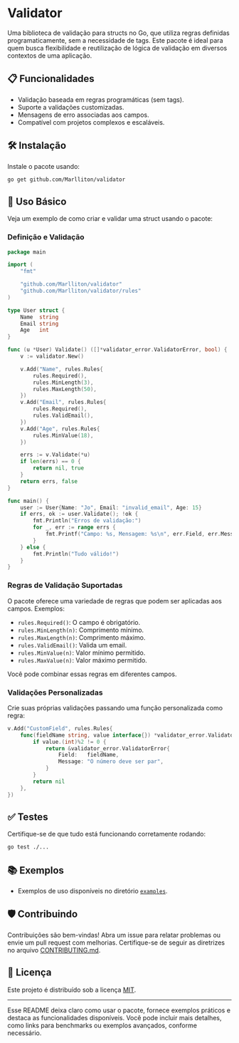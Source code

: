 # Validator

Uma biblioteca de validação para structs no Go, que utiliza regras definidas programaticamente, sem a necessidade de tags. Este pacote é ideal para quem busca flexibilidade e reutilização de lógica de validação em diversos contextos de uma aplicação.

## 📋 Funcionalidades

- Validação baseada em regras programáticas (sem tags).
- Suporte a validações customizadas.
- Mensagens de erro associadas aos campos.
- Compatível com projetos complexos e escaláveis.

## 🛠️ Instalação

Instale o pacote usando:

```bash
go get github.com/Marlliton/validator
```

## 🚀 Uso Básico

Veja um exemplo de como criar e validar uma struct usando o pacote:

### Definição e Validação

```go
package main

import (
	"fmt"

	"github.com/Marlliton/validator"
	"github.com/Marlliton/validator/rules"
)

type User struct {
	Name  string
	Email string
	Age   int
}

func (u *User) Validate() ([]*validator_error.ValidatorError, bool) {
	v := validator.New()

	v.Add("Name", rules.Rules{
		rules.Required(),
		rules.MinLength(3),
		rules.MaxLength(50),
	})
	v.Add("Email", rules.Rules{
		rules.Required(),
		rules.ValidEmail(),
	})
	v.Add("Age", rules.Rules{
		rules.MinValue(18),
	})

	errs := v.Validate(*u)
	if len(errs) == 0 {
		return nil, true
	}
	return errs, false
}

func main() {
	user := User{Name: "Jo", Email: "invalid_email", Age: 15}
	if errs, ok := user.Validate(); !ok {
		fmt.Println("Erros de validação:")
		for _, err := range errs {
			fmt.Printf("Campo: %s, Mensagem: %s\n", err.Field, err.Message)
		}
	} else {
		fmt.Println("Tudo válido!")
	}
}
```

### Regras de Validação Suportadas

O pacote oferece uma variedade de regras que podem ser aplicadas aos campos. Exemplos:

- `rules.Required()`: O campo é obrigatório.
- `rules.MinLength(n)`: Comprimento mínimo.
- `rules.MaxLength(n)`: Comprimento máximo.
- `rules.ValidEmail()`: Valida um email.
- `rules.MinValue(n)`: Valor mínimo permitido.
- `rules.MaxValue(n)`: Valor máximo permitido.

Você pode combinar essas regras em diferentes campos.

### Validações Personalizadas

Crie suas próprias validações passando uma função personalizada como regra:

```go
v.Add("CustomField", rules.Rules{
	func(fieldName string, value interface{}) *validator_error.ValidatorError {
		if value.(int)%2 != 0 {
			return &validator_error.ValidatorError{
				Field:   fieldName,
				Message: "O número deve ser par",
			}
		}
		return nil
	},
})
```

## ✅ Testes

Certifique-se de que tudo está funcionando corretamente rodando:

```bash
go test ./...
```

## 📚 Exemplos

- Exemplos de uso disponíveis no diretório [`examples`](./examples).

## 🛡️ Contribuindo

Contribuições são bem-vindas! Abra um issue para relatar problemas ou envie um pull request com melhorias. Certifique-se de seguir as diretrizes no arquivo [CONTRIBUTING.md](./CONTRIBUTING.md).

## 📄 Licença

Este projeto é distribuído sob a licença [MIT](./LICENSE).

---

Esse README deixa claro como usar o pacote, fornece exemplos práticos e destaca as funcionalidades disponíveis. Você pode incluir mais detalhes, como links para benchmarks ou exemplos avançados, conforme necessário.
